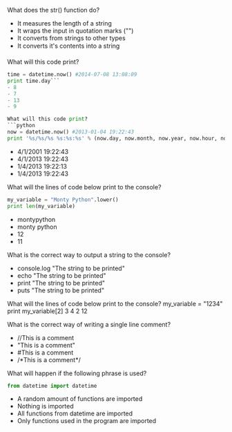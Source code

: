 What does the str() function do?
- It measures the length of a string
- It wraps the input in quotation marks ("")
- It converts from strings to other types
- It converts it's contents into a string

What will this code print?
```python
time = datetime.now() #2014-07-08 13:08:09
print time.day```
- 8
- 7
- 13
- 9

What will this code print?
```python
now = datetime.now() #2013-01-04 19:22:43
print '%s/%s/%s %s:%s:%s' % (now.day, now.month, now.year, now.hour, now.minute, now.second)
```
- 4/1/2001 19:22:43
- 4/1/2013 19:22:43
- 1/4/2013 19:22:13
- 1/4/2013 19:22:43

What will the lines of code below print to the console?
```python
my_variable = "Monty Python".lower()
print len(my_variable)
```
- montypython
- monty python
- 12
- 11

What is the correct way to output a string to the console?
- console.log "The string to be printed"
- echo "The string to be printed"
- print "The string to be printed"
- puts "The string to be printed"

What will the lines of code below print to the console?
my_variable = "1234"
print my_variable[2]
3
4
2
12

What is the correct way of writing a single line comment?
- //This is a comment
- "This is a comment"
- #This is a comment
- /\*This is a comment\*/

What will happen if the following phrase is used?
```python
from datetime import datetime
```
- A random amount of functions are imported
- Nothing is imported
- All functions from datetime are imported
- Only functions used in the program are imported
